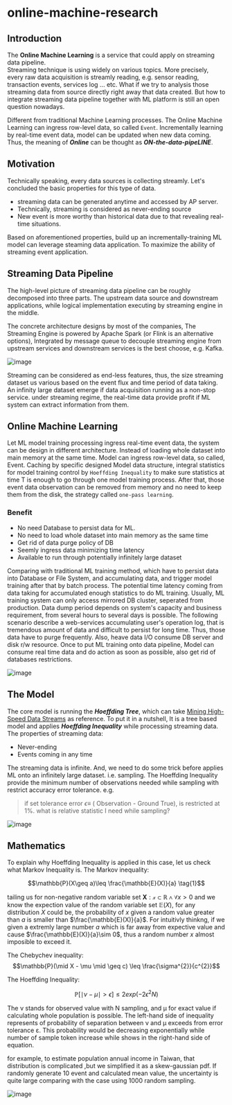 # online-machine-research

## Introduction
The **Online Machine Learning** is a service that could apply on streaming data pipeline.  
Streaming technique is using widely on various topics. More precisely, every raw data acquisition is streamly reading, e.g. sensor reading, transaction events, services log ... etc. 
What if we try to analysis those streaming data from source directly right away that data created.
But how to integrate streaming data pipeline together with ML platform is still an open question nowadays.

Different from traditional Machine Learning processes. The Online Machine Learning can ingress row-level data, so called `Event`. Incrementally learning by real-time event data, model can be updated when new data coming. Thus, the meaning of _**Online**_ can be thought as **_ON-the-data-pipeLINE_**.

## Motivation
Technically speaking, every data sources is collecting streamly. Let's concluded the basic properties for this type of data.

* streaming data can be generated anytime and accessed by AP server.
* Technically, streaming is considered as never-ending source
* New event is more worthy than historical data due to that revealing real-time situations.

Based on aforementioned properties, build up an incrementally-training ML model can leverage steaming data application. To maximize the ability of streaming event application. 

## Streaming Data Pipeline

The high-level picture of streaming data pipeline can be roughly decomposed into three parts. The upstream data source and downstream applications, while logical implementation executing by streaming engine in the middle. 


The concrete architecture designs by most of the companies, The Streaming Engine is powered by Apache Spark (or Flink is an alternative options), Integrated by message queue to decouple streaming engine from upstream services and downstream services is the best choose, e.g. Kafka.

![image](https://i.imgur.com/GM3IIUK.png)

Streaming can be considered as end-less features, thus, the size streaming dataset us various based on the event flux and time period of data taking. An infinity large dataset emerge if data acquisition running as a non-stop service. 
under streaming regime, the real-time data provide profit if ML system can extract information from them.

## Online Machine Learning

Let ML model training processing ingress real-time event data, the system can be design in different architecture. Instead of loading whole dataset into main memory at the same time. Model can ingress row-level data, so called, Event. Caching by specific designed Model data structure, integral statistics for model training control by `Hoeffding Inequality` to make sure statistics at time T is enough to go through one model training process. After that, those event data observation can be removed from memory and no need to keep them from the disk, the strategy called `one-pass learning`.

### Benefit
 * No need Database to persist data for ML.
 * No need to load whole dataset into main memory as the same time
 * Get rid of data purge policy of DB
 * Seemly ingress data minimizing time latency 
 * Available to run through potentially infinitely large dataset

Comparing with traditional ML training method, which have to persist data into Database or File System, and accumulating data, and trigger model training after that by batch process. The potential time latency coming from data taking for accumulated enough statistics to do ML training. Usually, ML training system can only access mirrored DB cluster, seperated from production. Data dump period depends on system's capacity and business requirement, from several hours to several days is possible. 
The following scenario describe a web-services accumulating user's operation log, that is tremendous amount of data and difficult to persist for long time. Thus, those data have to  purge frequently. Also, heave data I/O consume DB server and disk r/w resource.
Once to put ML training onto data pipeline, Model can consume real time data and do action as soon as possible, also get rid of databases restrictions. 

![image](https://i.imgur.com/XnEhaJp.png)

## The Model
The core model is running the _**Hoeffding Tree**_, which can take [Mining High-Speed Data Streams](https://homes.cs.washington.edu/~pedrod/papers/kdd00.pdf) as reference. To put it in a nutshell, It is a tree based model and applies _**Hoeffding Inequality**_ while processing streaming data. The properties of streaming data: 
* Never-ending
* Events coming in any time  

The streaming data is infinite. And, we need to do some trick before applies ML onto an infinitely large dataset. i.e. sampling.
The Hoeffding Inequality provide the minimum number of observations needed while sampling with restrict accuracy error tolerance. e.g.

> if set tolerance error $\epsilon \equiv$ ( Observation - Ground True), is restricted at 1%. what is relative statistic I need while sampling?
 

![image](https://miro.medium.com/max/960/1*PH1Zh6KmBNwyq8xD4GbnGw.gif)

## Mathematics

To explain why Hoeffding Inequality is applied in this case, let us check what Markov Inequality is.
The Markov inequality:

$$\mathbb{P}(X\geq a)\leq \frac{\mathbb{E}(X)}{a} \tag{1}$$

tailing us for non-negative random variable set $\mathbf{X}: \mathcal{x} \subset \mathbb{R} \wedge\forall x > 0$ and we know the expection value of the random variable set $\mathbb{E}(X)$, for any distribution $X$ could be, the probability of $x$ given a random value greater than $a$ is smaller than $\frac{\mathbb{E}(X)}{a}$. For intuitivly thinkng, if we given a extremly large number $a$ which is far away from expective value and cause $\frac{\mathbb{E}(X)}{a}\sim 0$, thus a random number $x$ almost imposible to exceed it.  


The Chebychev inequality:
$$\mathbb{P}(\mid X - \mu \mid \geq c) \leq \frac{\sigma^{2}}{c^{2}}$$

The Hoeffding Inequality:

$$\mathbb{P}[ \mid\nu-\mu\mid > \epsilon ] \leq 2 exp(-2\epsilon^{2}N)$$


The ν stands for observed value with N sampling, and μ for exact value if calculating whole population is possible. The left-hand side of inequality represents of probability of separation between ν and μ exceeds from error tolerance ε. This probability would be decreasing exponentially while number of sample token increase while shows in the right-hand side of equation.

for example, to estimate population annual income in Taiwan, that distribution is complicated ,but we simplified it as a skew-gaussian pdf. If randomly generate 10 event and calculated mean value, the uncertainty is quite large comparing with the case using 1000 random sampling.

![image](https://i.imgur.com/6Obf1WX.gif)

